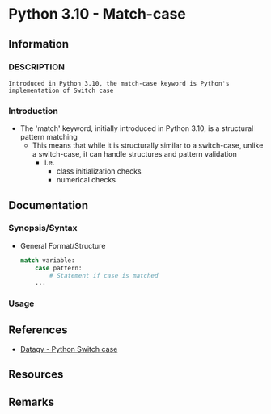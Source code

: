 # Python 3.10 - Match-case

## Information

### DESCRIPTION
```
Introduced in Python 3.10, the match-case keyword is Python's implementation of Switch case
```

### Introduction
- The 'match' keyword, initially introduced in Python 3.10, is a structural pattern matching
    - This means that while it is structurally similar to a switch-case, unlike a switch-case, it can handle structures and pattern validation 
        - i.e. 
            + class initialization checks
            + numerical checks

## Documentation

### Synopsis/Syntax 
- General Format/Structure
    ```python
    match variable:
        case pattern:
            # Statement if case is matched
        ...
    ```

### Usage

## References
+ [Datagy - Python Switch case](https://datagy.io/python-switch-case/)

## Resources

## Remarks


